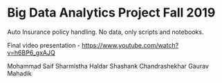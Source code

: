# Big Data Analytics Project Fall 2019

Auto Insurance policy handling. No data, only scripts and notebooks.

Final video presentation - https://www.youtube.com/watch?v=h6BP6_gxAJQ

Mohammad Saif
Sharmistha Haldar
Shashank Chandrashekhar
Gaurav Mahadik
